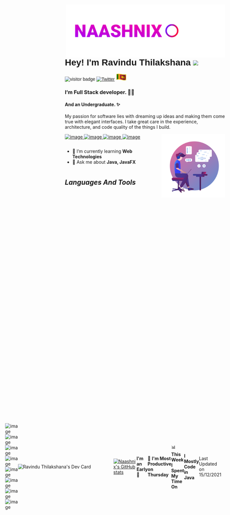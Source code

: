 <img src="./assets/logo.gif" width="500px" align="right" />
<font style="font-family: Helvetica, sans-serif;">

# **Hey! I'm Ravindu Thilakshana** <img src="https://media.giphy.com/media/hvRJCLFzcasrR4ia7z/giphy.gif" width="30px"> 
![visitor badge](https://visitor-badge.glitch.me/badge?page_id=naashnix.naashnix) [![Twitter](https://img.shields.io/twitter/url/https/twitter.com/cloudposse.svg?style=social&label=Follow%20%40naashnix)](https://twitter.com/naashnix)
 <img src="./assets/sl-flag.gif" width="35px">

</font>

 ### I’m Full Stack developer. 🧑‍💻  
 #### And an Undergraduate. ✨
   My passion for software lies with dreaming up ideas and making them come true with elegant interfaces. I take great care in the experience, architecture, and code quality of the things I build. 
 
 <a href="https://wa.me/message/VYIMCELYQL42M1"> 
 
 ![image](https://img.shields.io/badge/WhatsApp-25D366?style=for-the-badge&logo=whatsapp&logoColor=white) </a> <a href="https://t.me/naashnix"> ![image](https://img.shields.io/badge/Telegram-2CA5E0?style=for-the-badge&logo=telegram&logoColor=white) </a> <a href="mailto: naashnix@protonmail.com"> ![image](https://img.shields.io/badge/ProtonMail-8B89CC?style=for-the-badge&logo=protonmail&logoColor=white) </a> <a href="https://www.facebook.com/naashnix/"> ![image](https://img.shields.io/badge/Facebook-1877F2?style=for-the-badge&logo=facebook&logoColor=white) </a>
<img src="./assets/picture.png" align="right" width="200px"> 

<section style="display:flex;">

 
 - 🔭 I’m currently learning **Web Technologies**     
 - 💬 Ask me about **Java, JavaFX** 

</section>

## ***Languages And Tools***

<div style="display:flex; align-items: center; justify-content: center;">

![image](https://img.shields.io/badge/HTML5-E34F26?style=for-the-badge&logo=html5&logoColor=white) ![image](https://img.shields.io/badge/CSS3-1572B6?style=for-the-badge&logo=css3&logoColor=white) ![image](https://img.shields.io/badge/JavaScript-323330?style=for-the-badge&logo=javascript&logoColor=F7DF1E) ![image](https://img.shields.io/badge/Java-ED8B00?style=for-the-badge&logo=java&logoColor=white) ![image](https://img.shields.io/badge/Dart-0175C2?style=for-the-badge&logo=dart&logoColor=white) 
 ![image](https://img.shields.io/badge/MySQL-005C84?style=for-the-badge&logo=mysql&logoColor=white) ![image](https://img.shields.io/badge/Hibernate-59666C?style=for-the-badge&logo=Hibernate&logoColor=white) ![image](https://img.shields.io/badge/Flutter-02569B?style=for-the-badge&logo=flutter&logoColor=white) 
 
 <a href="https://app.daily.dev/Ravind"><img src="https://api.daily.dev/devcards/1a3b4fbeb6654feeb29bf0e0bfeb61ad.png?r=8jt" width="300" alt="Ravindu Thilakshana's Dev Card" align="right"/></a>
 
 
 [![Naashnix's GitHub stats](https://github-readme-stats.vercel.app/api?username=NaashNix&theme=github_dark&show_icons=true)](https://github.com/anuraghazra/github-readme-stats)
 
<!--START_SECTION:waka-->
**I'm an Early 🐤** 

```text
🌞 Morning    15 commits     █████░░░░░░░░░░░░░░░░░░░░   22.06% 
🌆 Daytime    27 commits     ██████████░░░░░░░░░░░░░░░   39.71% 
🌃 Evening    14 commits     █████░░░░░░░░░░░░░░░░░░░░   20.59% 
🌙 Night      12 commits     ████░░░░░░░░░░░░░░░░░░░░░   17.65%

```
📅 **I'm Most Productive on Thursday** 

```text
Monday       2 commits      ░░░░░░░░░░░░░░░░░░░░░░░░░   2.94% 
Tuesday      19 commits     ███████░░░░░░░░░░░░░░░░░░   27.94% 
Wednesday    11 commits     ████░░░░░░░░░░░░░░░░░░░░░   16.18% 
Thursday     21 commits     ███████░░░░░░░░░░░░░░░░░░   30.88% 
Friday       8 commits      ███░░░░░░░░░░░░░░░░░░░░░░   11.76% 
Saturday     2 commits      ░░░░░░░░░░░░░░░░░░░░░░░░░   2.94% 
Sunday       5 commits      █░░░░░░░░░░░░░░░░░░░░░░░░   7.35%

```


📊 **This Week I Spent My Time On** 

```text
⌚︎ Time Zone: Asia/Colombo

💬 Programming Languages: 
Other                    33 hrs 6 mins       █████████████████████░░░░   84.99% 
CSS                      4 hrs 20 mins       ██░░░░░░░░░░░░░░░░░░░░░░░   11.14% 
HTML                     1 hr 10 mins        ░░░░░░░░░░░░░░░░░░░░░░░░░   3.0% 
Java                     12 mins             ░░░░░░░░░░░░░░░░░░░░░░░░░   0.54% 
JSON                     4 mins              ░░░░░░░░░░░░░░░░░░░░░░░░░   0.21%

🔥 Editors: 
Browser                  33 hrs 6 mins       █████████████████████░░░░   84.98% 
VS Code                  5 hrs 51 mins       ███░░░░░░░░░░░░░░░░░░░░░░   15.02%

🐱‍💻 Projects: 
Exercises                23 hrs 20 mins      ███████████████░░░░░░░░░░   59.91% 
personal-website         9 hrs               █████░░░░░░░░░░░░░░░░░░░░   23.12% 
hibernate-gdse-57-58     3 hrs 48 mins       ██░░░░░░░░░░░░░░░░░░░░░░░   9.77% 
MyProfile                1 hr 46 mins        █░░░░░░░░░░░░░░░░░░░░░░░░   4.56% 
My_profile_New           50 mins             ░░░░░░░░░░░░░░░░░░░░░░░░░   2.17%

💻 Operating System: 
Linux                    38 hrs 57 mins      █████████████████████████   100.0%

```

**I Mostly Code in Java** 

```text
Java                     5 repos             ██████████████░░░░░░░░░░░   55.56% 
HTML                     2 repos             █████░░░░░░░░░░░░░░░░░░░░   22.22% 
CSS                      2 repos             █████░░░░░░░░░░░░░░░░░░░░   22.22%

```



 Last Updated on 15/12/2021
<!--END_SECTION:waka-->
